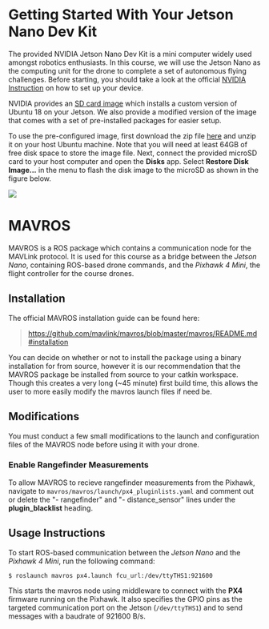 # Getting Started With Your Jetson Nano Dev Kit

The provided NVIDIA Jetson Nano Dev Kit is a mini computer widely used amongst robotics enthusiasts. In this course, we will use the Jetson Nano as the computing unit for the drone to complete a set of autonomous flying challenges. Before starting, you should take a look at the official [NVIDIA Instruction](https://developer.nvidia.com/embedded/learn/get-started-jetson-nano-devkit) on how to set up your device.

NVIDIA provides an [SD card image](https://developer.nvidia.com/jetson-nano-sd-card-image) which installs a custom version of Ubuntu 18 on your Jetson. We also provide a modified version of the image that comes with a set of pre-installed packages for easier setup.

To use the pre-configured image, first download the zip file [here](https://drive.google.com/file/d/1c-AUyDF2ZgA6t0d_pnyBmTgDt-NZ41I6/view?usp=share_link) and unzip it on your host Ubuntu machine. Note that you will need at least 64GB of free disk space to store the image file. Next, connect the provided microSD card to your host computer and open the **Disks** app. Select **Restore Disk Image...** in the menu to flash the disk image to the microSD as shown in the figure below.

<img src = "instructions/images/flash_sd.png](https://github.com/utiasSTARS/ROB498-flight/blob/0f973e2960fc59ea7a5dc7dec1d59a7b93ecab13/instructions/images/flash_sd.png)">

# MAVROS

MAVROS is a ROS package which contains a communication node for the MAVLink protocol. It is used for this course as a bridge between the *Jetson Nano*, containing ROS-based drone commands, and the *Pixhawk 4 Mini*, the flight controller for the course drones. 

## Installation

The official MAVROS installation guide can be found here: 

> https://github.com/mavlink/mavros/blob/master/mavros/README.md#installation

You can decide on whether or not to install the package using a binary installation for from source, however it is our recommendation that the MAVROS package be installed from source to your catkin workspace. Though this creates a very long (~45 minute) first build time, this allows the user to more easily modify the mavros launch files if need be. 

## Modifications

You must conduct a few small modifications to the launch and configuration files of the MAVROS node before using it with your drone. 

### Enable Rangefinder Measurements

To allow MAVROS to recieve rangefinder measurements from the Pixhawk, navigate to ``mavros/mavros/launch/px4_pluginlists.yaml`` and comment out or delete the "- rangefinder" and "- distance_sensor" lines under the **plugin_blacklist** heading.

## Usage Instructions

To start ROS-based communication between the *Jetson Nano* and the *Pixhawk 4 Mini*, run the following command:

```shell
$ roslaunch mavros px4.launch fcu_url:/dev/ttyTHS1:921600
```

This starts the mavros node using middleware to connect with the **PX4** firmware running on the Pixhawk. It also specifies the GPIO pins as the targeted communication port on the Jetson (``/dev/ttyTHS1``) and to send messages with a baudrate of 921600 B/s. 
